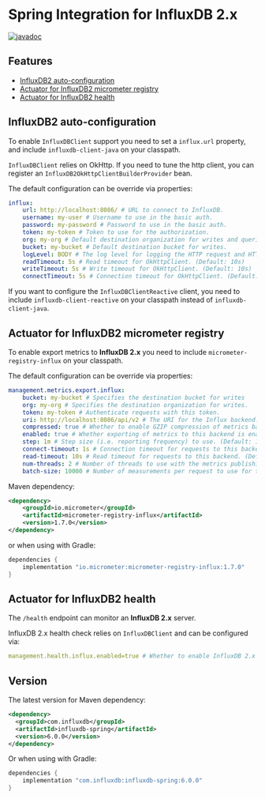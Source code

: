 # Spring Integration for InfluxDB 2.x

[![javadoc](https://img.shields.io/badge/javadoc-link-brightgreen.svg)](https://influxdata.github.io/influxdb-client-java/influxdb-client-java/apidocs/index.html)

## Features

- [InfluxDB2 auto-configuration](#influxdb2-auto-configuration)
- [Actuator for InfluxDB2 micrometer registry](#actuator-for-influxdb2-micrometer-registry)
- [Actuator for InfluxDB2 health](#actuator-for-influxdb2-health)

## InfluxDB2 auto-configuration

To enable `InfluxDBClient` support you need to set a `influx.url` property, and include `influxdb-client-java` on your classpath. 

`InfluxDBClient` relies on OkHttp. If you need to tune the http client, you can register an `InfluxDB2OkHttpClientBuilderProvider` bean.

The default configuration can be override via properties:

```yaml
influx:
    url: http://localhost:8086/ # URL to connect to InfluxDB.
    username: my-user # Username to use in the basic auth.
    password: my-password # Password to use in the basic auth.
    token: my-token # Token to use for the authorization.
    org: my-org # Default destination organization for writes and queries.
    bucket: my-bucket # Default destination bucket for writes.
    logLevel: BODY # The log level for logging the HTTP request and HTTP response. (Default: NONE)
    readTimeout: 5s # Read timeout for OkHttpClient. (Default: 10s)
    writeTimeout: 5s # Write timeout for OkHttpClient. (Default: 10s)
    connectTimeout: 5s # Connection timeout for OkHttpClient. (Default: 10s)
```

If you want to configure the `InfluxDBClientReactive` client, you need to include `influxdb-client-reactive` on your classpath instead of `influxdb-client-java`.

## Actuator for InfluxDB2 micrometer registry

To enable export metrics to **InfluxDB 2.x** you need to include `micrometer-registry-influx` on your classpath.

The default configuration can be override via properties:

```yaml
management.metrics.export.influx:
    bucket: my-bucket # Specifies the destination bucket for writes
    org: my-org # Specifies the destination organization for writes.
    token: my-token # Authenticate requests with this token.
    uri: http://localhost:8086/api/v2 # The URI for the Influx backend. (Default: http://localhost:8086/api/v2)
    compressed: true # Whether to enable GZIP compression of metrics batches published to Influx. (Default: true)
    enabled: true # Whether exporting of metrics to this backend is enabled. (Default: true)
    step: 1m # Step size (i.e. reporting frequency) to use. (Default: 1m)
    connect-timeout: 1s # Connection timeout for requests to this backend. (Default: 1s)
    read-timeout: 10s # Read timeout for requests to this backend. (Default: 10s)
    num-threads: 2 # Number of threads to use with the metrics publishing scheduler. (Default: 2)
    batch-size: 10000 # Number of measurements per request to use for this backend. If more measurements are found, then multiple requests will be made. (Default: 10000)
```
Maven dependency:

```xml
<dependency>
    <groupId>io.micrometer</groupId>
    <artifactId>micrometer-registry-influx</artifactId>
    <version>1.7.0</version>
</dependency>
```

or when using with Gradle:
```groovy
dependencies {
    implementation "io.micrometer:micrometer-registry-influx:1.7.0"
}
```
 
## Actuator for InfluxDB2 health

The `/health` endpoint can monitor an **InfluxDB 2.x** server.

InfluxDB 2.x health check relies on `InfluxDBClient` and can be configured via:

```yaml
management.health.influx.enabled=true # Whether to enable InfluxDB 2.x health check.
```

## Version

The latest version for Maven dependency:
```xml
<dependency>
  <groupId>com.influxdb</groupId>
  <artifactId>influxdb-spring</artifactId>
  <version>6.0.0</version>
</dependency>
```
  
Or when using with Gradle:
```groovy
dependencies {
    implementation "com.influxdb:influxdb-spring:6.0.0"
}
```
